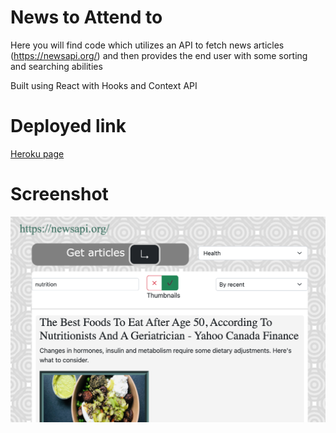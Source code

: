 # News to Attend to
Here you will find code which utilizes an API to fetch news articles (https://newsapi.org/) and then provides the end user with some sorting and searching abilities

Built using React with Hooks and Context API

# Deployed link
<a href='https://news-to-attend-to.herokuapp.com/'>Heroku page</a>

# Screenshot
<img src='./client/src/assets/screenshotNTATproject.png' alt='app screenshot'/>